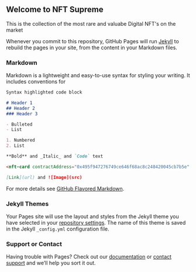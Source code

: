 ## Welcome to NFT Supreme

This is the collection of the most rare and valuabe Digital NFT's on the market

Whenever you commit to this repository, GitHub Pages will run [Jekyll](https://jekyllrb.com/) to rebuild the pages in your site, from the content in your Markdown files.

### Markdown

Markdown is a lightweight and easy-to-use syntax for styling your writing. It includes conventions for

```markdown
Syntax highlighted code block

# Header 1
## Header 2
### Header 3

- Bulleted
- List

1. Numbered
2. List

**Bold** and _Italic_ and `Code` text

<nft-card contractAddress="0x495f947276749ce646f68ac8c248420045cb7b5e" tokenId="33271220540992826225097820539128178648770545811899996650803447164948696793089"> </nft-card> <script src="https://unpkg.com/embeddable-nfts/dist/nft-card.min.js"></script>

[Link](url) and ![Image](src)
```

For more details see [GitHub Flavored Markdown](https://guides.github.com/features/mastering-markdown/).

### Jekyll Themes

Your Pages site will use the layout and styles from the Jekyll theme you have selected in your [repository settings](https://github.com/BlockchainBear/example-server/settings). The name of this theme is saved in the Jekyll `_config.yml` configuration file.

### Support or Contact

Having trouble with Pages? Check out our [documentation](https://docs.github.com/categories/github-pages-basics/) or [contact support](https://support.github.com/contact) and we’ll help you sort it out.
